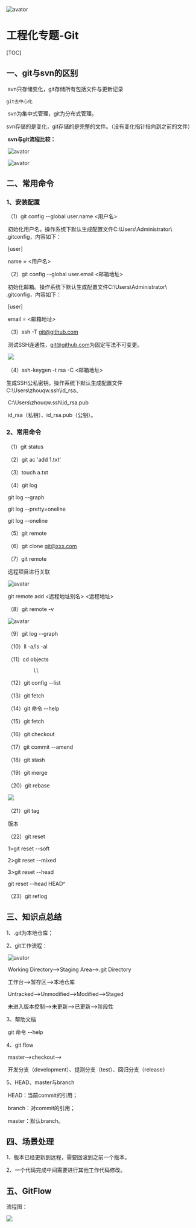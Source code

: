 ![avator](../02-Images/00-logo/个人logo.png)

# 工程化专题-Git

[TOC]

## 一、git与svn的区别

​	svn只存储变化，git存储所有包括文件与更新记录

 	git去中心化

​	svn为集中式管理，git为分布式管理。

​	svn存储的是变化，git存储的是完整的文件。（没有变化指针指向到之前的文件）

​        **svn与git流程比较：**

​        ![avator](../02-Images/01-git/svn.png)

​         ![avator](../02-Images/01-git/git.png)

## 二、常用命令

### 	1、安装配置

​	  （1）git config --global user.name <用户名>

​	  	    初始化用户名。操作系统下默认生成配置文件C:\Users\Administrator\ .gitconfig，内容如下：

​    			[user]

​             			name = <用户名>

​	  （2）git config --global user.email <邮箱地址>

​                    初始化邮箱。操作系统下默认生成配置文件C:\Users\Administrator\ .gitconfig，内容如下：

​    		    [user]

​              			email = <邮箱地址>

​          （3）ssh -T git@github.com

​		    测试SSH连通性，[git@github.com](mailto:git@github.com)为固定写法不可变更。

​		    ![](../02-Images/01-git/ssh-T.png)

​          （4）ssh-keygen -t rsa -C <邮箱地址>

​		    生成SSH公私密钥。操作系统下默认生成配置文件C:\Users\zhouqw\.ssh\id_rsa、

​                    C:\Users\zhouqw\.ssh\id_rsa.pub

​		    id_rsa（私钥）、id_rsa.pub（公钥）。

###         2、常用命令

​	  （1）git status

​	  （2）git ac 'add 1.txt'

​	  （3）touch a.txt

​          （4）git log

​		    git log --graph

​                    git log --pretty=oneline

​                    git log --oneline

​	  （5）git remote

​	  （6）git clone git@xxx.com

​          （7）git remote

​		    远程项目进行关联	

​                    ![avatar](../02-Images/01-git/git-remote.png)

​		   git remote add <远程地址别名> <远程地址>

​	  （8）git remote -v

​                   ![avatar](../02-Images/01-git/git-remote-v.png)

​	  （9）git log --graph

​	  （10）ll -a/ls -al

​	  （11）cd objects

 		      ll

​          （12）git config --list

​          （13）git fetch

​	  （14）git 命令 --help

​	  （15）git fetch

​          （16）git checkout

​	  （17）git commit --amend 

​	  （18）git stash

​	  （19）git merge

​	  （20）git rebase

​                      ![](../02-Images/01-git/merge_rebase.png)

​	  （21）git tag

​    		      版本

​	  （22）git reset

​		      1>git reset --soft

​                      2>git reset --mixed

​                      3>git reset --head

​                           git reset --head HEAD^

​         （23）git reflog

## 三、知识点总结

1、.git为本地仓库；

2、git工作流程：

​      ![avator](../02-Images/01-git/git_directory.png)

​      Working Directory-->Staging Area-->.git Directory

​      工作台-->暂存区-->本地仓库

​      Untracked-->Unmodified-->Modified-->Staged 

​      未进入版本控制-->未更新-->已更新-->阶段性

3、帮助文档

​      git 命令 --help

4、git flow

​      master-->checkout-->

​      开发分支（development）、提测分支（test）、回归分支（release）

5、HEAD、master与branch

​      HEAD：当前commit的引用；

​      branch：对commit的引用；

​      master：默认branch。

## 四、场景处理

1、版本已经更新到远程，需要回滚到之前一个版本。

2、一个代码完成中间需要进行其他工作代码修改。

##  五、GitFlow

流程图：

![](../02-Images/01-git/git_flow.png)
